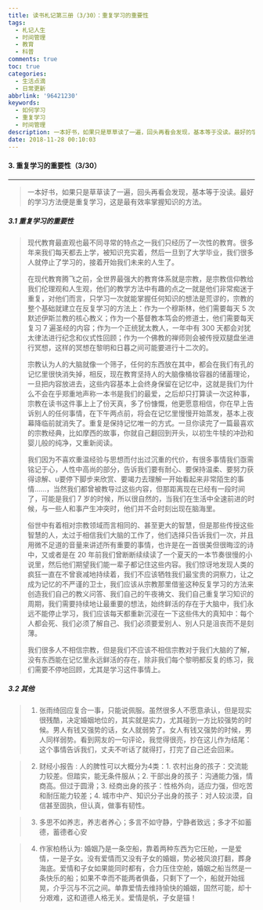 ```yaml
---
title: 读书札记第三册（3/30）：重复学习的重要性
tags:
  - 札记人生
  - 时间管理
  - 教育
  - 科普
comments: true
toc: true
categories:
  - 生活点滴
  - 日常更新
abbrlink: '96421230'
keywords:
  - 如何学习
  - 重复学习
  - 时间管理
description: 一本好书，如果只是草草读了一遍，回头再看会发现，基本等于没读。最好的学习方法便是重复学习，这是最有效率掌握知识的方法。
date: 2018-11-28 00:10:03
---
```

<script type="text/javascript" src="/js/src/bai.js"></script>

#### 3. 重复学习的重要性（3/30）
---
> 一本好书，如果只是草草读了一遍，回头再看会发现，基本等于没读。最好的学习方法便是重复学习，这是最有效率掌握知识的方法。

##### 3.1 重复学习的重要性
> 现代教育最直观也最不同寻常的特点之一我们只经历了一次性的教育。很多年来我们每天都去上学，被知识充实着，然后一旦到了大学毕业，我们很多人就停止了学习的，接着开始我们未来的人生了。
> 
> 在现代教育腾飞之前，全世界最强大的教育体系就是宗教，是宗教信仰教给我们伦理观和人生观，他们的教学方法中有趣的点之一就是他们非常痴迷于重复，对他们而言，只学习一次就能掌握任何知识的想法是荒谬的，宗教的整个基础就建立在反复学习的方法上：作为一个穆斯林，他们需要每天 5 次默述伊斯兰教的核心教义；作为一个基督教本笃会的修道士，他们需要每天复习 7 遍圣经的内容；作为一个正统犹太教人，一年中有 300 天都会对犹太律法进行纪念和仪式性回顾；作为一个佛教的禅师则会被传授双腿盘坐进行冥想，这样的冥想在黎明和日暮之间可能要进行十二次的。
> 
> 宗教认为人的大脑就像一个筛子，任何的东西放在其中，都会在我们有孔的记忆里很快消失掉，相反，现在教育坚持人的大脑像桶妆容器的储蓄理论，一旦把内容放进去，这些内容基本上会终身保留在记忆中，这就是我们为什么不会在乎郑重地声称一本书是我们的最爱，之后却只打算读一次这种事，宗教在读书这件事上上了份天真，多了份慷慨，他更愿意相信，你在早上告诉别人的任何事情，在下午两点前，将会在记忆里慢慢开始蒸发，基本上夜幕降临前就消失了。重复是保持记忆唯一的方式。一旦你读完了一篇最喜欢的宗教经典，比如摩西的故事，你就自己翻回到开头，以初生牛犊的冲劲和婴儿般的纯净，又重新阅读。
> 
> 我们因为不喜欢重温经验与思想而付出过沉重的代价，有很多事情我们亟需铭记于心，人性中高尚的部分，告诉我们要有耐心、要保持温柔、要努力获得谅解、u要停下脚步来欣赏、要竭力去理解一开始看起来非常陌生的事情……，当然我们都曾被教导过这些内容，但那距离现在已经有一段时间了，可能是我们 7 岁的时候，所以很自然的，当我们在生活中全速前进的时候，与一些人和事产生冲突时，他们并不会时刻出现在脑海里。
> 
> 俗世中有着相对宗教领域而言相同的、甚至更大的智慧，但是那些传授这些智慧的人，太过于相信我们大脑的工作了，他们选择只告诉我们一次，并且用微不足道的音量来讲述所有重要的事情，也许是在一首很美但很晦涩的诗中，又或者是在 20 年前我们曾断断续续读了一个夏天的一本节奏很慢的小说里，然后他们期望我们能一辈子都记住这些内容。我们惊讶地发现人类的疯狂一直在不曾衰减地持续着，我们不应该牺牲我们最宝贵的洞察力，让之成为记忆的不严谨的卫士，我们应该从宗教那里借鉴这种反复学习的方法来创造我们自己的教义问答、我们自己的午夜祷文、我们自己重复学习知识的周期，我们需要持续地让最重要的想法，始终鲜活的存在于大脑中，我们永远不能停止学习，我们应该每天都重新沉浸在一下这些伟大的真知中：每个人都会死、我们必须了解自己、我们必须要爱别人、别人只是沮丧而不是刻薄。
> 
> 我们很多人不相信宗教，但是我们不应该不相信宗教对于我们大脑的了解，没有东西能在记忆里永远鲜活的存在，除非我们每个黎明都反复的练习，我们需要不停地回顾，尤其是学习这件事情上。

##### 3.2 其他
> 1. 张雨绮回应复合一事，只能说佩服。虽然很多人不愿意承认，但是现实很残酷，决定婚姻地位的，其实就是实力，尤其碰到一方比较强势的时候。男人有钱又强势的话，女人就弱势了。女人有钱又强势的时候，男人同样弱势。看到网友的一句评论，我觉得很亮，抄在这儿作为结尾：这个事情告诉我们，丈夫不听话了就得打，打完了自己还会回来。

> 2. 财经小报告 : 人的脾性可以大概分为4类：1. 农村出身的孩子：交流能力较差。但踏实，能无条件服从；2. 干部出身的孩子：沟通能力强，情商高。但过于圆滑；3. 经商出身的孩子：性格外向，适应力强，但吃苦和耐压能力较差；4. 城市中产、知识分子出身的孩子：对人较淡漠，自信甚至固执，但认真，做事有韧性。

> 3. 多思不如养志，养志者养心；多言不如守静，宁静者致远；多才不如蓄德，蓄德者心安

> 4. 作家柏杨认为: 婚姻乃是一条空船，靠着两种东西为它压舱，一是爱情，一是子女。没有爱情而又没有子女的婚姻，势必被风浪打翻，葬身海底。爱情和子女如果能同时都有，合力压住空舱，婚姻之船当然是一条快乐的船；如果不幸而不能两者俱备，只剩下了一个，船就开始摇晃，介乎沉与不沉之间。单靠爱情去维持愉快的婚姻，固然可能，却十分艰难，这和道德人格无关。爱情是帆，子女是锚！

